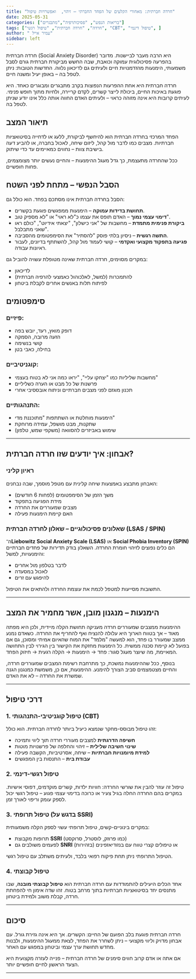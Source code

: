 ```yaml
---
title: "חרדה חברתית: מאחורי הקלעים של הפחד החברתי – זיהוי,  ואפשרויות טיפול"
date: 2025-05-31
categories: ["בריאות הנפש", "פסיכותרפיה","מתבגרים"]
tags: ["חרדה", "חרדה חברתית", "טיפול רגשי", "CBT", "טיפול דינמי", ]
author: " עמיר אייל"
sidebar: left
---
```


חרדה חברתית (Social Anxiety Disorder) היא הרבה מעבר לביישנות. מדובר בהפרעה פסיכולוגית עמוקה וכואבת, שבה החשש מביקורת חברתית גורם לסבל משמעותי, הימנעות מהזדמנויות חיים ולעיתים גם לדיכאון נלווה. החדשות הטובות: ניתן לטפל בה – באופן יעיל ומשנה חיים.

<!--more-->



חרדה חברתית היא אחת ההפרעות הנפוצות בקרב מתבגרים ומבוגרים כאחד. היא פוגעת באיכות החיים, ביכולת לייצר קשרים, לקדם קריירה, ולחיות מתוך חופש פנימי. לעיתים קרובות היא אינה מזוהה כראוי – ולעיתים האדם החווה אותה כלל אינו יודע שניתן לטפל בה.

## תיאור המצב

הפחד המרכזי בחרדה חברתית הוא להיחשף לביקורת, ללעג או לדחייה בסיטואציות חברתיות. מצבים כמו לדבר מול קהל, ליזום שיחה, לאכול בחברה, או להביע דעה בישיבת צוות – נחווים כמאיימים עד כדי שיתוק.  

ככל שהחרדה מתעצמת, כך גדל מעגל ההימנעות – והחיים נעשים יותר מצומצמים, פחות חופשיים.

## הסבל הנפשי – מתחת לפני השטח

הסבל בחרדה חברתית אינו מסתכם בפחד. הוא כולל גם:
- **תחושת בדידות עמוקה** – הימנעות ממפגשים פוגעת בקשרים.
- **דימוי עצמי נמוך** – האדם תופס את עצמו כ"לא ראוי" או "לא מספיק טוב".
- **ביקורת פנימית מתמדת** – מחשבות של "אני כישלון", "יצאתי אידיוט", "כולם ראו שאני מתבלבל".
- **התשה רגשית** – ניסיון בלתי פוסק "להסתיר" את הסימפטומים מהסביבה.
- **פגיעה בתפקוד מקצועי ואקדמי** – קושי לעמוד מול קהל, להשתתף בדיונים, לעבור ראיונות עבודה.

במקרים מסוימים, חרדה חברתית שאינה מטופלת עשויה להוביל גם:
- לדיכאון
- להתמכרות (למשל, לאלכוהול כאמצעי להרפיה חברתית)
- לפיתוח תלות באנשים אחרים לקבלת ביטחון

## סימפטומים

### פיזיים:
- דופק מואץ, רעד, יובש בפה
- הזעה מרובה, הסמקה
- קושי בנשימה
- בחילה, כאבי בטן

### קוגניטיביים:
- מחשבות שליליות כמו "יצחקו עליי", "יראו כמה אני לא בטוח בעצמי"
- פרשנות של כל מבט או הערה כשליליים
- תכנון מוגזם לפני מצבים חברתיים וניתוח אובססיבי אחרי

### התנהגותיים:
- הימנעות מוחלטת או השתתפות "מתוכננת מדי"
- שתקנות, מבט מושפל, עמידה מרוחקת
- שימוש באביזרים להסוואה (משקפי שמש, טלפון)

---


## אבחון: איך יודעים שזו חרדה חברתית?

### ראיון קליני

האבחון מתבצע באמצעות שיחה קלינית עם מטפל מוסמך, שבה נבחנים:
- משך הזמן של הסימפטומים (לפחות 6 חודשים)
- מידת הפגיעה בתפקוד
- מצבים שמעוררים את החרדה
- האם קיימת הימנעות פעילה

### שאלונים פסיכולוגיים – **שאלון  לחרדה חברתית (LSAS / SPIN)**

ה־**Liebowitz Social Anxiety Scale (LSAS)** או **Social Phobia Inventory (SPIN)** הם כלים נפוצים לזיהוי חומרת החרדה. השאלון בודק תדירות של פחדים חברתיים והימנעויות, למשל:
- לדבר בטלפון מול אחרים
- לאכול במסעדה
- להיפגש עם זרים

התשובות מסייעות למטפל לכמת את עוצמת החרדה ולהתאים את הטיפול.

---

##  הימנעות – מנגנון מובן, אשר מחמיר את המצב

ההימנעות ממצבים שמעוררים חרדה מעניקה תחושת הקלה מיידית, ולכן היא מפתה מאוד – אך בטווח הארוך היא עלולה להנציח ואף להחריף את החרדה. כשאדם נמנע ממצב שמעורר בו פחד, הוא למעשה "מלמד" את המוח שהאיום אמיתי ומסוכן, גם אם בפועל לא קיימת סכנה ממשית. כל הימנעות מחזקת את הקישור בין הגירוי לבין התחושה המאיימת, מה שיוצר מעגל סגור: פחד → הימנעות → הקלה רגעית → חיזוק הפחד.

בנוסף, ככל שההימנעות נמשכת, כך מתרחבת רשימת המצבים שמעוררים חרדה, והחיים מצטמצמים סביב הצורך להימנע. ההימנעות, אם כן, משמשת כמנגנון הגנה שמשרת את החרדה – לא את האדם.

---

## דרכי טיפול

### 1. טיפול קוגניטיבי-התנהגותי (CBT)

זהו טיפול מבוסס-מחקר שנמצא כיעיל ביותר לחרדה חברתית. הוא כולל:
- **חשיפה הדרגתית** למצבים מעוררי חרדה תוך ליווי ותמיכה
- **שינוי חשיבה שלילית** – זיהוי והחלפה של פרשנויות מוטות
- **למידת מיומנויות חברתיות** – שיחה, אסרטיביות, הקשבה פעילה
- **עבודת בית** – התנסות בין המפגשים

### 2. טיפול רגשי-דינמי

טיפול זה עוזר להבין את שורשי החרדה: חוויות ילדות, קשרים מוקדמים, דפוסי אישיות. במקרים בהם החרדה החלה בגיל צעיר או כרוכה בדימוי עצמי פגוע – טיפול רגשי יכול לספק עומק וריפוי לאורך זמן.

### 3. טיפול תרופתי (בדגש על SSRI)

במקרים בינוניים-קשים, טיפול תרופתי עשוי לספק הקלה משמעותית:
- תרופות מקבוצת **SSRI** (כמו פרוזק, לוסטרל, סרוקסט)
- לפעמים משולבים גם **SNRI** או טיפולים קצרי טווח עם בנזודיאזפינים (בזהירות)

הטיפול התרופתי ניתן תחת פיקוח רפואי בלבד, ולעיתים משתלב עם טיפול רגשי.

### 4. טיפול קבוצתי

אחד הכלים היעילים להתמודדות עם חרדה חברתית הוא **טיפול קבוצתי מובנה**, שבו מתנסים יחד בסיטואציות חברתיות בתוך מרחב בטוח. זהו שדה אימון חי להפחתת חרדה, קבלת משוב ולמידת ביטחון.

---

## סיכום

חרדה חברתית פוגעת בלב הפועם של החיים: הקשרים. אך היא אינה גזירת גורל. עם אבחון מדויק וליווי מקצועי – ניתן לשחרר את הפחד, לצאת ממעגל ההימנעות, ולבנות מחדש תחושת ערך עצמי וביטחון במפגש עם האחר.  

אם אתה או אדם קרוב חווים סימנים של חרדה חברתית – פנייה לעזרה מקצועית היא הצעד הראשון לחיים חופשיים יותר.

---


